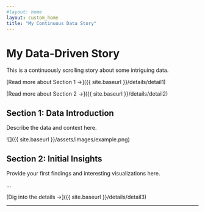 ```yaml
---
#layout: home
layout: custom_home
title: "My Continuous Data Story"
---
```


# My Data-Driven Story

This is a continuously scrolling story about some intriguing data.

[Read more about Section 1 →]({{ site.baseurl }}/details/detail1)

[Read more about Section 2 →]({{ site.baseurl }}/details/detail2)

## Section 1: Data Introduction

Describe the data and context here.

![]({{ site.baseurl }}/assets/images/example.png)

## Section 2: Initial Insights

Provide your first findings and interesting visualizations here.

...

[Dig into the details →]({{ site.baseurl }}/details/detail3)

---
